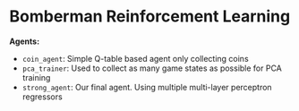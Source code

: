 # Bomberman Reinforcement Learning

**Agents:**

 - `coin_agent`: Simple Q-table based agent only collecting coins
 - `pca_trainer`: Used to collect as many game states as possible for PCA training
 - `strong_agent`: Our final agent. Using multiple multi-layer perceptron regressors
